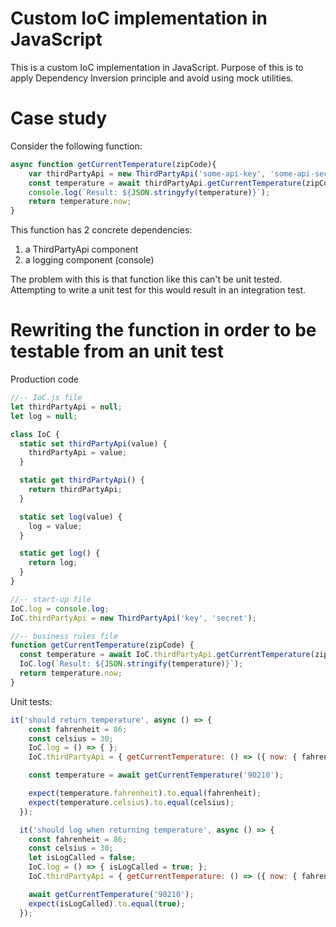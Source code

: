 # Custom IoC implementation in JavaScript #

This is a custom IoC implementation in JavaScript. Purpose of this is to apply Dependency Inversion principle and avoid using mock utilities.

# Case study #
Consider the following function:
```javascript
async function getCurrentTemperature(zipCode){
    var thirdPartyApi = new ThirdPartyApi('some-api-key', 'some-api-secret');
    const temperature = await thirdPartyApi.getCurrentTemperature(zipCode);
    console.log(`Result: ${JSON.stringyfy(temperature)}`);
    return temperature.now;
}
```
This function has 2 concrete dependencies:
1. a ThirdPartyApi component
1. a logging component (console)

The problem with this is that function like this can't be unit tested. Attempting to write a unit test for this would result in an integration test.

# Rewriting the function in order to be testable from an unit test

Production code
```javascript
//-- IoC.js file
let thirdPartyApi = null;
let log = null;

class IoC {
  static set thirdPartyApi(value) {
    thirdPartyApi = value;
  }

  static get thirdPartyApi() {
    return thirdPartyApi;
  }

  static set log(value) {
    log = value;
  }

  static get log() {
    return log;
  }
}

//-- start-up file
IoC.log = console.log;
IoC.thirdPartyApi = new ThirdPartyApi('key', 'secret');

//-- business rules file
function getCurrentTemperature(zipCode) {
  const temperature = await IoC.thirdPartyApi.getCurrentTemperature(zipCode);
  IoC.log(`Result: ${JSON.stringify(temperature)}`);
  return temperature.now;
}
```

Unit tests:
```javascript
it('should return temperature', async () => {
    const fahrenheit = 86;
    const celsius = 30;
    IoC.log = () => { };
    IoC.thirdPartyApi = { getCurrentTemperature: () => ({ now: { fahrenheit, celsius } }) };

    const temperature = await getCurrentTemperature('90210');

    expect(temperature.fahrenheit).to.equal(fahrenheit);
    expect(temperature.celsius).to.equal(celsius);
  });

  it('should log when returning temperature', async () => {
    const fahrenheit = 86;
    const celsius = 30;
    let isLogCalled = false;
    IoC.log = () => { isLogCalled = true; };
    IoC.thirdPartyApi = { getCurrentTemperature: () => ({ now: { fahrenheit, celsius } }) };

    await getCurrentTemperature('90210');
    expect(isLogCalled).to.equal(true);
  });
```
